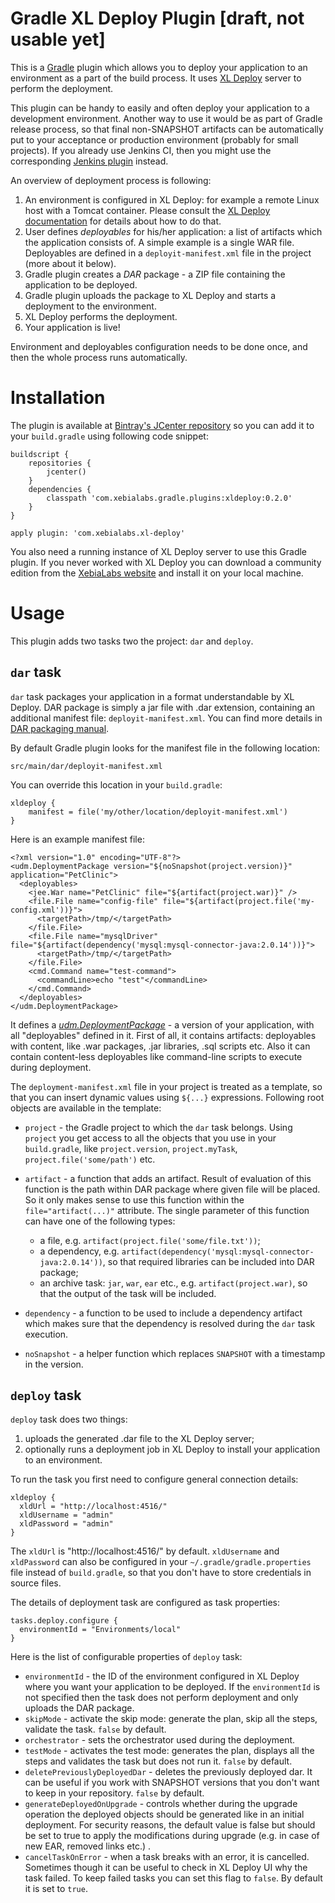 # Gradle XL Deploy Plugin [draft, not usable yet]

This is a [Gradle](http://gradle.org) plugin which allows you to deploy your application to an environment as a part of the build process. It uses [XL Deploy](http://xebialabs.com/products/xl-deploy/) server to perform the deployment.

This plugin can be handy to easily and often deploy your application to a development environment. Another way to use it would be as part of Gradle release process, so that final non-SNAPSHOT artifacts can be automatically put to your acceptance or production environment (probably for small projects). If you already use Jenkins CI, then you might use the corresponding [Jenkins plugin](https://wiki.jenkins-ci.org/display/JENKINS/XL+Deploy+Plugin) instead.

An overview of deployment process is following:

1. An environment is configured in XL Deploy: for example a remote Linux host with a Tomcat container. Please consult the [XL Deploy documentation](https://docs.xebialabs.com/releases/latest/xl-deploy/referencemanual.html) for details about how to do that.
2. User defines _deployables_ for his/her application: a list of artifacts which the application consists of. A simple example is a single WAR file. Deployables are defined in a `deployit-manifest.xml` file in the project (more about it below).
3. Gradle plugin creates a _DAR_ package - a ZIP file containing the application to be deployed.
4. Gradle plugin uploads the package to XL Deploy and starts a deployment to the environment.
5. XL Deploy performs the deployment.
6. Your application is live!

Environment and deployables configuration needs to be done once, and then the whole process runs automatically.

# Installation

The plugin is available at [Bintray's JCenter repository](https://bintray.com/bintray/jcenter) so you can add it to your `build.gradle` using following code snippet:

    buildscript {
        repositories {
            jcenter()
        }
        dependencies {
            classpath 'com.xebialabs.gradle.plugins:xldeploy:0.2.0'
        }
    }

    apply plugin: 'com.xebialabs.xl-deploy'

You also need a running instance of XL Deploy server to use this Gradle plugin. If you never worked with XL Deploy you can download a community edition from the [XebiaLabs website](http://xebialabs.com/download/xl-deploy/) and install it on your local machine.

# Usage

This plugin adds two tasks two the project: `dar` and `deploy`.

## `dar` task

`dar` task packages your application in a format understandable by XL Deploy. DAR package is simply a jar file with .dar extension, containing an additional manifest file: `deployit-manifest.xml`. You can find more details in [DAR packaging manual](https://docs.xebialabs.com/releases/latest/xl-deploy/packagingmanual.html).

By default Gradle plugin looks for the manifest file in the following location:

    src/main/dar/deployit-manifest.xml

You can override this location in your `build.gradle`:

    xldeploy {
        manifest = file('my/other/location/deployit-manifest.xml')
    }

Here is an example manifest file:

    <?xml version="1.0" encoding="UTF-8"?>
    <udm.DeploymentPackage version="${noSnapshot(project.version)}" application="PetClinic">
      <deployables>
        <jee.War name="PetClinic" file="${artifact(project.war)}" />
        <file.File name="config-file" file="${artifact(project.file('my-config.xml'))}">
          <targetPath>/tmp/</targetPath>
        </file.File>
        <file.File name="mysqlDriver" file="${artifact(dependency('mysql:mysql-connector-java:2.0.14'))}">
          <targetPath>/tmp/</targetPath>
        </file.File>
        <cmd.Command name="test-command">
          <commandLine>echo "test"</commandLine>
        </cmd.Command>
      </deployables>
    </udm.DeploymentPackage>

It defines a [_udm.DeploymentPackage_](https://docs.xebialabs.com/releases/4.5/xl-deploy/udmcireference.html#udmdeploymentpackage) - a version of your application, with all "deployables" defined in it. First of all, it contains artifacts: deployables with content, like .war packages, .jar libraries, .sql scripts etc. Also it can contain content-less deployables like command-line scripts to execute during deployment.

The `deployment-manifest.xml` file in your project is treated as a template, so that you can insert dynamic values using `${...}` expressions. Following root objects are available in the template:

* `project` - the Gradle project to which the `dar` task belongs. Using `project` you get access to all the objects that you use in your `build.gradle`, like `project.version`, `project.myTask`, `project.file('some/path')` etc.
* `artifact` - a function that adds an artifact. Result of evaluation of this function is the path within DAR package where given file will be placed. So it only makes sense to use this function within the `file="artifact(...)"` attribute. The single parameter of this function can have one of the following types:

    * a file, e.g. `artifact(project.file('some/file.txt'))`;
    * a dependency, e.g. `artifact(dependency('mysql:mysql-connector-java:2.0.14'))`, so that required libraries can be included into DAR package;
    * an archive task: `jar`, `war`, `ear` etc., e.g. `artifact(project.war)`, so that the output of the task will be included.

* `dependency` - a function to be used to include a dependency artifact which makes sure that the dependency is resolved during the `dar` task execution.
* `noSnapshot` - a helper function which replaces `SNAPSHOT` with a timestamp in the version.

## `deploy` task

`deploy` task does two things:

1. uploads the generated .dar file to the XL Deploy server;
2. optionally runs a deployment job in XL Deploy to install your application to an environment.

To run the task you first need to configure general connection details:

    xldeploy {
      xldUrl = "http://localhost:4516/"
      xldUsername = "admin"
      xldPassword = "admin"
    }

The `xldUrl` is "http://localhost:4516/" by default. `xldUsername` and `xldPassword` can also be configured in your `~/.gradle/gradle.properties` file instead of `build.gradle`, so that you don't have to store credentials in source files.

The details of deployment task are configured as task properties:

    tasks.deploy.configure {
      environmentId = "Environments/local"
    }

Here is the list of configurable properties of `deploy` task:

* `environmentId` - the ID of the environment configured in XL Deploy where you want your application to be deployed. If the `environmentId` is not specified then the task does not perform deployment and only uploads the DAR package.
* `skipMode` - activate the skip mode: generate the plan, skip all the steps, validate the task. `false` by default.
* `orchestrator` - sets the orchestrator used during the deployment.
* `testMode` - activates the test mode: generates the plan, displays all the steps and validates the task but does not run it. `false` by default.
* `deletePreviouslyDeployedDar` - deletes the previously deployed dar. It can be useful if you work with SNAPSHOT versions that you don't want to keep in your repository. `false` by default.
* `generateDeployedOnUpgrade` - controls whether during the upgrade operation the deployed objects should be generated like in an initial deployment. For security reasons, the default value is false but should be set to true to apply the modifications during upgrade (e.g. in case of new EAR, removed links etc.) .
* `cancelTaskOnError` - when a task breaks with an error, it is cancelled. Sometimes though it can be useful to check in XL Deploy UI why the task failed. To keep failed tasks you can set this flag to `false`. By default it is set to `true`.
